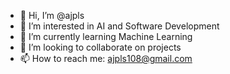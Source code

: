 - 👋 Hi, I’m @ajpls
- 👀 I’m interested in AI and Software Development
- 🌱 I’m currently learning Machine Learning
- 💞️ I’m looking to collaborate on projects
- 📫 How to reach me: ajpls108@gmail.com

<!---
ajpls/ajpls is a ✨ special ✨ repository because its `README.md` (this file) appears on your GitHub profile.
You can click the Preview link to take a look at your changes.
--->
